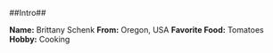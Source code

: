 ##Intro##

**Name:** Brittany Schenk
**From:** Oregon, USA
**Favorite Food:** Tomatoes
**Hobby:** Cooking
